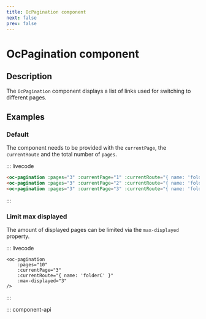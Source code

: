 ```yaml
---
title: OcPagination component
next: false
prev: false
---
```


# OcPagination component

## Description

The `OcPagination` component displays a list of links used for switching to different pages.

## Examples

### Default

The component needs to be provided with the `currentPage`, the `currentRoute` and the total number of `pages`.

::: livecode

```html
<oc-pagination :pages="3" :currentPage="1" :currentRoute="{ name: 'folderA' }" />
<oc-pagination :pages="3" :currentPage="2" :currentRoute="{ name: 'folderB' }" />
<oc-pagination :pages="3" :currentPage="3" :currentRoute="{ name: 'folderC' }" />
```

:::

### Limit max displayed

The amount of displayed pages can be limited via the `max-displayed` property.

::: livecode

```html{5}
<oc-pagination
	:pages="10"
	:currentPage="3"
	:currentRoute="{ name: 'folderC' }"
	:max-displayed="3"
/>
```

:::

::: component-api
